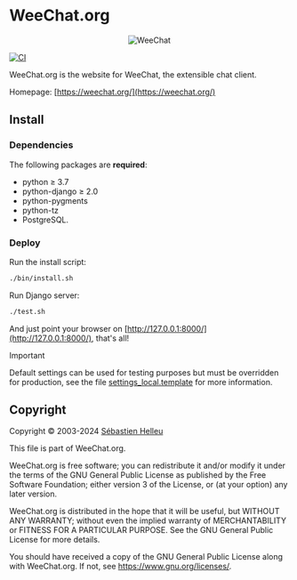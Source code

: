 # WeeChat.org

<p align="center">
  <img src="https://weechat.org/media/images/weechat_logo_large.png" alt="WeeChat" />
</p>

[![CI](https://github.com/weechat/weechat.org/workflows/CI/badge.svg)](https://github.com/weechat/weechat.org/actions)

WeeChat.org is the website for WeeChat, the extensible chat client.

Homepage: [https://weechat.org/](https://weechat.org/)

## Install

### Dependencies

The following packages are **required**:

- python ≥ 3.7
- python-django ≥ 2.0
- python-pygments
- python-tz
- PostgreSQL.

### Deploy

Run the install script:

```bash
./bin/install.sh
```

Run Django server:

```bash
./test.sh
```

And just point your browser on [http://127.0.0.1:8000/](http://127.0.0.1:8000/), that's all!

> [!IMPORTANT]
> Default settings can be used for testing purposes but must be overridden for production,
see the file [settings_local.template](weechat/settings_local.template) for more information.

## Copyright

Copyright © 2003-2024 [Sébastien Helleu](https://github.com/flashcode)

This file is part of WeeChat.org.

WeeChat.org is free software; you can redistribute it and/or modify
it under the terms of the GNU General Public License as published by
the Free Software Foundation; either version 3 of the License, or
(at your option) any later version.

WeeChat.org is distributed in the hope that it will be useful,
but WITHOUT ANY WARRANTY; without even the implied warranty of
MERCHANTABILITY or FITNESS FOR A PARTICULAR PURPOSE.  See the
GNU General Public License for more details.

You should have received a copy of the GNU General Public License
along with WeeChat.org.  If not, see <https://www.gnu.org/licenses/>.
